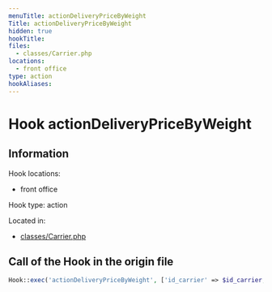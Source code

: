 ```yaml
---
menuTitle: actionDeliveryPriceByWeight
Title: actionDeliveryPriceByWeight
hidden: true
hookTitle: 
files:
  - classes/Carrier.php
locations:
  - front office
type: action
hookAliases:
---
```


# Hook actionDeliveryPriceByWeight

## Information

Hook locations: 
  - front office

Hook type: action

Located in: 
  - [classes/Carrier.php](https://github.com/PrestaShop/PrestaShop/blob/8.0.x/classes/Carrier.php)

## Call of the Hook in the origin file

```php
Hook::exec('actionDeliveryPriceByWeight', ['id_carrier' => $id_carrier, 'total_weight' => $total_weight, 'id_zone' => $id_zone])
```